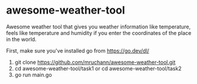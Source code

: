 # awesome-weather-tool

Awesome weather tool that gives you weather information like temperature, feels like temperature and humidity if you enter the coordinates of the place in the world.

First, make sure you've installed go from https://go.dev/dl/

1. git clone https://github.com/mruchann/awesome-weather-tool.git
2. cd awesome-weather-tool/task1 or cd awesome-weather-tool/task2
3. go run main.go
